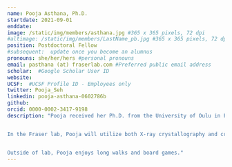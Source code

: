```yaml
---
name: Pooja Asthana, Ph.D.
startdate: 2021-09-01
enddate:
image: /static/img/members/asthana.jpg #365 x 365 pixels, 72 dpi
#altimage: /static/img/members/LastName_pb.jpg #365 x 365 pixels, 72 dpi
position: Postdoctoral Fellow
#subsequent:  update once you become an alumnus
pronouns: she/her/hers #personal pronouns
email: pasthana (at) fraserlab.com #Preferred public email address
scholar:  #Google Scholar User ID
website:
UCSF:  #UCSF Profile ID - Employees only
twitter: Pooja_Seh
linkedin: pooja-asthana-0602786b
github:
orcid: 0000-0002-3417-9198
description: "Pooja received her Ph.D. from the University of Oulu in Finland. Her thesis  focused on the structural characterization of mycobacterial membrane proteins using X-ray crystallography and small angle X-ray scattering (SAXS).


In the Fraser lab, Pooja will utilize both X-ray crystallography and cryo-EM to study the drug complexes of tubulin and understand the molecular mechanism of resistance of anti-parasitic drugs.


Outside of lab, Pooja enjoys long walks and board games."
---
```

